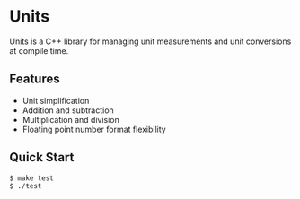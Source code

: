 # Units
Units is a C++ library for managing unit measurements and unit conversions at
compile time.

## Features
- Unit simplification
- Addition and subtraction
- Multiplication and division
- Floating point number format flexibility

## Quick Start
```sh
$ make test
$ ./test
```
